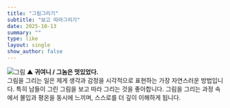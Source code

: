 ```yaml
---
title: "그림그리기"
subtitle: "보고 따라그리기"
date: 2025-10-13
summary: ""
type: like
layout: single
show_author: false
---
```


![그림](hslike/drawing.jpg)
**▲ 귀여니 / 그놈은 멋있었다.**<br>
그림을 그리는 일은 제게 생각과 감정을 시각적으로 표현하는 가장 자연스러운 방법입니다. 
특히 남들이 그린 그림을 보고 따라 그리는 것을 좋아합니다.
그림을 그리는 과정 속에서 몰입과 평온을 동시에 느끼며, 스스로를 더 깊이 이해하게 됩니다.